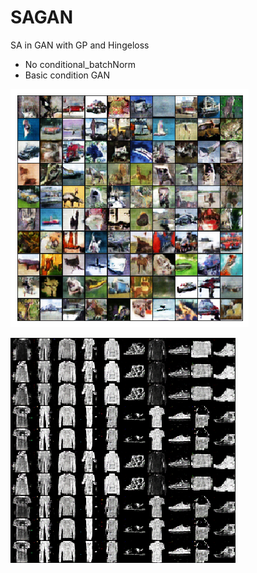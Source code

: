 # SAGAN
SA in GAN with GP and Hingeloss
- No conditional_batchNorm
- Basic condition GAN

![Image_Cifar10_Gen_SAGAN](cifar_random_gen.png "CIFAR10 Generated Images SAGAN")

![Image_fmnist_Gen_SAGAN](fmnist_random_gen.png "FMNIST Generated Images SAGAN with Projection")


